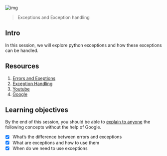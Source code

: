 ![img](https://assets.imaginablefutures.com/media/images/ALX_Logo.max-200x150.png)
> Exceptions and Exception handling 

## Intro
In this session, we will explore python exceptions and how these exceptions can be handled. 

## Resources 
1. [Errors and Exeptions](https://docs.python.org/3/tutorial/errors.html)
2. [Exception Handling](https://www.youtube.com/watch?v=7vbgD-3s-w4)
3. [Youtube](https://www.youtube.com/results?search_query=exceptions+in+python)
4. [Google](https://www.google.com/search?q=python+exceptions)

## Learning objectives
By the end of this session, you should be able to [explain to anyone](https://fs.blog/feynman-learning-technique/) the following concepts without the help of Google. 

* [X] What’s the difference between errors and exceptions
* [X] What are exceptions and how to use them
* [X] When do we need to use exceptions